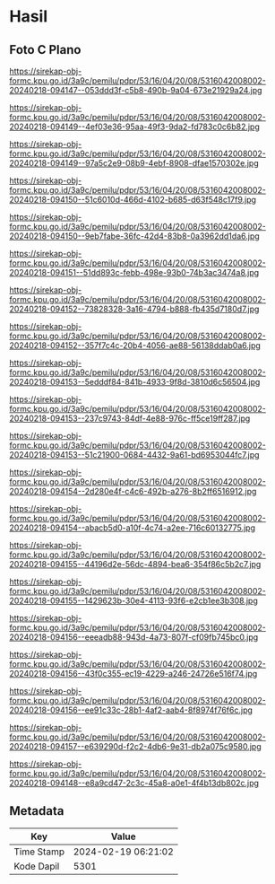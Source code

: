 # Hasil

## Foto C Plano

https://sirekap-obj-formc.kpu.go.id/3a9c/pemilu/pdpr/53/16/04/20/08/5316042008002-20240218-094147--053ddd3f-c5b8-490b-9a04-673e21929a24.jpg

https://sirekap-obj-formc.kpu.go.id/3a9c/pemilu/pdpr/53/16/04/20/08/5316042008002-20240218-094149--4ef03e36-95aa-49f3-9da2-fd783c0c6b82.jpg

https://sirekap-obj-formc.kpu.go.id/3a9c/pemilu/pdpr/53/16/04/20/08/5316042008002-20240218-094149--97a5c2e9-08b9-4ebf-8908-dfae1570302e.jpg

https://sirekap-obj-formc.kpu.go.id/3a9c/pemilu/pdpr/53/16/04/20/08/5316042008002-20240218-094150--51c6010d-466d-4102-b685-d63f548c17f9.jpg

https://sirekap-obj-formc.kpu.go.id/3a9c/pemilu/pdpr/53/16/04/20/08/5316042008002-20240218-094150--9eb7fabe-36fc-42d4-83b8-0a3962dd1da6.jpg

https://sirekap-obj-formc.kpu.go.id/3a9c/pemilu/pdpr/53/16/04/20/08/5316042008002-20240218-094151--51dd893c-febb-498e-93b0-74b3ac3474a8.jpg

https://sirekap-obj-formc.kpu.go.id/3a9c/pemilu/pdpr/53/16/04/20/08/5316042008002-20240218-094152--73828328-3a16-4794-b888-fb435d7180d7.jpg

https://sirekap-obj-formc.kpu.go.id/3a9c/pemilu/pdpr/53/16/04/20/08/5316042008002-20240218-094152--357f7c4c-20b4-4056-ae88-56138ddab0a6.jpg

https://sirekap-obj-formc.kpu.go.id/3a9c/pemilu/pdpr/53/16/04/20/08/5316042008002-20240218-094153--5edddf84-841b-4933-9f8d-3810d6c56504.jpg

https://sirekap-obj-formc.kpu.go.id/3a9c/pemilu/pdpr/53/16/04/20/08/5316042008002-20240218-094153--237c9743-84df-4e88-976c-ff5ce19ff287.jpg

https://sirekap-obj-formc.kpu.go.id/3a9c/pemilu/pdpr/53/16/04/20/08/5316042008002-20240218-094153--51c21900-0684-4432-9a61-bd6953044fc7.jpg

https://sirekap-obj-formc.kpu.go.id/3a9c/pemilu/pdpr/53/16/04/20/08/5316042008002-20240218-094154--2d280e4f-c4c6-492b-a276-8b2ff6516912.jpg

https://sirekap-obj-formc.kpu.go.id/3a9c/pemilu/pdpr/53/16/04/20/08/5316042008002-20240218-094154--abacb5d0-a10f-4c74-a2ee-716c60132775.jpg

https://sirekap-obj-formc.kpu.go.id/3a9c/pemilu/pdpr/53/16/04/20/08/5316042008002-20240218-094155--44196d2e-56dc-4894-bea6-354f86c5b2c7.jpg

https://sirekap-obj-formc.kpu.go.id/3a9c/pemilu/pdpr/53/16/04/20/08/5316042008002-20240218-094155--1429623b-30e4-4113-93f6-e2cb1ee3b308.jpg

https://sirekap-obj-formc.kpu.go.id/3a9c/pemilu/pdpr/53/16/04/20/08/5316042008002-20240218-094156--eeeadb88-943d-4a73-807f-cf09fb745bc0.jpg

https://sirekap-obj-formc.kpu.go.id/3a9c/pemilu/pdpr/53/16/04/20/08/5316042008002-20240218-094156--43f0c355-ec19-4229-a246-24726e516f74.jpg

https://sirekap-obj-formc.kpu.go.id/3a9c/pemilu/pdpr/53/16/04/20/08/5316042008002-20240218-094156--ee91c33c-28b1-4af2-aab4-8f8974f76f6c.jpg

https://sirekap-obj-formc.kpu.go.id/3a9c/pemilu/pdpr/53/16/04/20/08/5316042008002-20240218-094157--e639290d-f2c2-4db6-9e31-db2a075c9580.jpg

https://sirekap-obj-formc.kpu.go.id/3a9c/pemilu/pdpr/53/16/04/20/08/5316042008002-20240218-094148--e8a9cd47-2c3c-45a8-a0e1-4f4b13db802c.jpg


## Metadata

| Key        | Value               |
| ---------- | ------------------- |
| Time Stamp | 2024-02-19 06:21:02 |
| Kode Dapil | 5301                |



